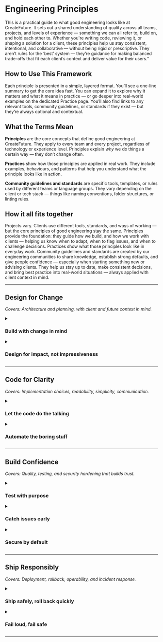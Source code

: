 # Engineering Principles

This is a practical guide to what good engineering looks like at CreateFuture. It sets out a shared understanding of quality across all teams, projects, and levels of experience — something we can all refer to, build on, and hold each other to.
Whether you're writing code, reviewing it, or shaping a solution for a client, these principles help us stay consistent, intentional, and collaborative — without being rigid or prescriptive.
They aren’t rules for the ‘best’ system — they’re guidance for making balanced trade-offs that fit each client’s context and deliver value for their users.”

## How to Use This Framework

Each principle is presented in a simple, layered format. You’ll see a one-line summary to get the core idea fast. You can expand it to explore why it matters and what it means in practice — or go deeper into real-world examples on the dedicated Practice page.
You’ll also find links to any relevant tools, community guidelines, or standards if they exist — but they’re always optional and contextual.

## What the Terms Mean

**Principles** are the core concepts that define good engineering at CreateFuture. They apply to every team and every project, regardless of technology or experience level. Principles explain *why* we do things a certain way — they don’t change often.

**Practices** show how those principles are applied in real work. They include examples, behaviours, and patterns that help you understand what the principle looks like in action.

**Community guidelines and standards** are specific tools, templates, or rules used by different teams or language groups. They vary depending on the client or tech stack — things like naming conventions, folder structures, or linting rules.

## How it all fits together

Projects vary. Clients use different tools, standards, and ways of working — but the core principles of good engineering stay the same. Principles provide the foundation: they guide how we build, and how we work with clients — helping us know when to adapt, when to flag issues, and when to challenge decisions. Practices show what those principles look like in everyday work. Community guidelines and standards are created by our engineering communities to share knowledge, establish strong defaults, and give people confidence — especially when starting something new or advising clients. They help us stay up to date, make consistent decisions, and bring best practice into real-world situations — always applied with client context in mind.

---

## Design for Change
_Covers: Architecture and planning, with client and future context in mind._

<details>
<summary><h3>Build with change in mind</h3></summary>

Good systems evolve. Prioritise flexibility over premature optimisation, and design with the assumption that requirements will shift. Choose patterns and architectures that are easy to understand and adapt, even if it means starting simpler — or consciously cutting corners now, with a clear plan for when and how to revisit later.. This means delivering value fast — but leaving room to grow without rewriting everything later.

**Why it matters**

Different clients have different levels of technical maturity, shifting goals, and changing constraints. Prioritising adaptability — in people and in systems — makes it easier to respond, scale, and support long-term outcomes without waste.

**Practices**
- [Modularise where it makes sense](docs/design-for-change.md)
- [Separation of concerns](docs/design-for-change.md)
- [Composition over inheritance](/docs/design-for-change.md)
- [DRY](docs/design-for-change.md)
- [Clean-up early (or agree on what debt you’ll consciously carry)](docs/design-for-change.md)
- [Design for iteration, not premature componentisation](docs/design-for-change.md)

</details>

<details>
<summary><h3>Design for impact, not impressiveness</h3></summary>

Design decisions should always be driven by the value they deliver — not by novelty, scale, or complexity for its own sake. A well-designed solution is one that solves the right problem, fits the client's context, and supports the real needs of users. This means making intentional trade-offs: avoiding unnecessary scalability, overengineering, or technical abstraction when it's not needed.

**Why it matters**

Clients vary widely in their size, priorities, and constraints. Some need speed and flexibility; others need longevity and control. Building the most technically sophisticated system is not the goal — solving the right problem, for the right people, at the right scale is. Focusing on value ensures that engineering effort creates real-world outcomes, not just technical artefacts.

**Practices**
- [Start with the why](docs/design-for-change.md)
- [Right-size the solution](docs/design-for-change.md)
- [Prioritise client value](docs/design-for-change.md)
- [Focus on user needs](docs/design-for-change.md)
- [Include accessibility and inclusivity](docs/design-for-change.md)
- [Challenge over-engineering](docs/design-for-change.md)

</details>

---

## Code for Clarity
_Covers: Implementation choices, readability, simplicity, communication._

<details>
<summary><h3>Let the code do the talking</h3></summary>

Code, commits, and pull requests should communicate intent clearly without needing extra explanation. Clear naming, focused functions, meaningful commit messages, and well-structured PRs all contribute to code that’s easy to read, understand, and maintain — even for someone joining the project fresh. Code comments should be used sparingly, and only to provide information that you’re unable to ariculate with the code itself. Think about the next engineer: from the code alone, can they get all the infromation they need to be able to work in that area? How easy is it for them to surface this, and how useful would they find it?

**Why it matters**

Readable code saves time, reduces onboarding friction, and helps teams collaborate more effectively. It also prevents misunderstandings that can lead to bugs. Good naming and structure don’t just help engineers now — they also help those who come after.

**Practices**
- [Favour consistency](docs/code-for-clarity.md)
- [Small, purposeful functions](docs/code-for-clarity.md)
- [Self-explaining pull requests](docs/code-for-clarity.md)
- [Descriptive commit messages](docs/code-for-clarity.md)
- [Readable, minimal diff noise](docs/code-for-clarity.md)
- [Comments should un-block](docs/code-for-clarity.md)

</details>

<details>
<summary><h3>Automate the boring stuff</h3></summary>

Repetitive, error-prone tasks should be automated wherever possible. This includes formatting, tests, builds, and checks — anything that can be made consistent and efficient through tooling. Automation enforces quality without requiring constant attention.

**Why it matters**

Manual steps are fragile, inconsistent, and time-consuming. Automation helps teams move faster with less risk, freeing up time for problem-solving and reducing friction in delivery.

**Practices**
- [Use linters and formatters](docs/code-for-clarity.md)
- [Automate test runs](docs/code-for-clarity.md)
- [Enforce commit standards](docs/code-for-clarity.md)
- [Run static analysis in CI](docs/code-for-clarity.md)
- [Script setup tasks and deployments](docs/code-for-clarity.md)
</details>

---

## Build Confidence
_Covers: Quality, testing, and security hardening that builds trust._

<details>
<summary><h3>Test with purpose</h3></summary>

Tests should validate behaviour, not just pass checks. Good testing covers the right paths, edge cases, and system behaviours in a way that supports fast feedback and safe iteration. It’s not about hitting 100% coverage — it’s about writing tests that matter.

**Why it matters**



**Practices**
- [Test for behaviour, not just implementation](docs/build-confidence.md#test-with-purpose-test-for-behaviour-not-just-implementation)
- [Write unit tests with clear intent](docs/build-confidence.md#test-with-purpose-write-unit-tests-with-clear-intent)
- [Use integration tests to cover real system flows](docs/build-confidence.md#test-with-purpose-use-integration-tests-to-cover-real-system-flows)
- [Avoid fragile or flaky tests](docs/build-confidence.md#test-with-purpose-avoid-fragile-or-flaky-tests)
- [Tests fail when they should](docs/build-confidence.md#test-with-purpose-tests-fail-when-they-should)
- [Align with the testing pyramid](docs/build-confidence.md#test-with-purpose-align-with-the-testing-pyramid)

</details>

<details>
<summary><h3>Catch issues early</h3></summary>

Quality should be built in from the start — not added at the end. Surface problems as early as possible using linting, static checks, pre-commit hooks, review processes, and CI. The earlier an issue is caught, the less time and effort it takes to resolve.

**Why it matters**



**Practices**
- [Use pre-commit hooks for quick checks](docs/build-confidence.md#catch-issues-early-use-pre-commit-hooks-for-quick-checks)
- [Run linting and formatting automatically](docs/build-confidence.md#catch-issues-early-run-linting-and-formatting-automatically)
- [Set up type checking and static analysis](docs/build-confidence.md#catch-issues-early-set-up-type-checking-and-static-analysis)
- [Define clear PR review standards](docs/build-confidence.md#catch-issues-early-define-clear-pr-review-standards)
- [Run tests in CI, not just locally](docs/build-confidence.md#catch-issues-early-run-tests-in-ci-not-just-locally)

</details>

<details>
<summary><h3>Secure by default</h3></summary>

Security should be built into the system from the start — not bolted on later. Default to secure patterns, handle sensitive data with care, and use the tools and checks that help prevent common vulnerabilities.

**Why it matters**



**Practices**
- [Handle secrets and credentials securely](docs/build-confidence.md#secure-by-default-handle-secrets-and-credentials-securely)
- [Validate and sanitise user input](docs/build-confidence.md#secure-by-default-validate-and-sanitise-user-input)
- [Avoid hardcoded config or tokens](docs/build-confidence.md#secure-by-default-avoid-hardcoded-config-or-tokens)
- [Use static security analysis tools](docs/build-confidence.md#secure-by-default-use-static-security-analysis-tools)
- [Follow OWASP top 10](docs/build-confidence.md#secure-by-default-follow-owasp-top-10)
- [Encrypt data at rest and in transit](docs/build-confidence.md#secure-by-default-encrypt-data-at-rest-and-in-transit)

</details>

---

## Ship Responsibly
_Covers: Deployment, rollback, operability, and incident response._

<details>
<summary><h3>Ship safely, roll back quickly</h3></summary>

Releasing software should be predictable and low-risk. Whether deploying every day or once a month, teams should aim for automation, visibility, and reversibility. Good deployment pipelines catch issues before they hit users and allow quick rollback when needed.

**Why it matters**



**Practices**
- [Use CI/CD pipelines with automated tests and checks](docs/ship-responsibly.md#ship-safely-roll-back-quickly-use-ci-cd-pipelines-with-automated-tests-and-checks)
- [Deploy small changes regularly](docs/ship-responsibly.md#ship-safely-roll-back-quickly-deploy-small-changes-regularly)
- [Use feature flags or toggles to control exposure](docs/ship-responsibly.md#ship-safely-roll-back-quickly-use-feature-flags-or-toggles-to-control-exposure)
- [Automate rollback where possible](docs/ship-responsibly.md#ship-safely-roll-back-quickly-automate-rollback-where-possible)
- [Monitor deployments for performance and errors](docs/ship-responsibly.md#ship-safely-roll-back-quickly-monitor-deployments-for-performance-and-errors)

</details>

<details>
<summary><h3>Fail loud, fail safe</h3></summary>

When systems break — and they will — failure should be obvious and contained. Build in clear logging, monitoring, and alerting to detect issues quickly, and use design patterns that localise failure without cascading effects.

**Why it matters**



**Practices**
- [Add logging and monitoring from the start](docs/ship-responsibly.md#fail-loud-fail-safe-add-logging-and-monitoring-from-the-start)
- [Use structured, actionable error messages](docs/ship-responsibly.md#fail-loud-fail-safe-use-structured-actionable-error-messages)
- [Create alerts for key health indicators](docs/ship-responsibly.md#fail-loud-fail-safe-create-alerts-for-key-health-indicators)
- [Design services to fail independently](docs/ship-responsibly.md#fail-loud-fail-safe-design-services-to-fail-independently)
- [Use circuit breakers and retry logic](docs/ship-responsibly.md#fail-loud-fail-safe-use-circuit-breakers-and-retry-logic)

</details>

---
